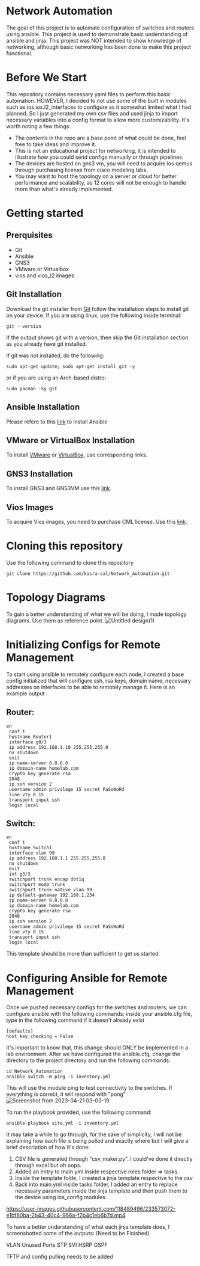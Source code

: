 # Network Automation

The goal of this project is to automate configuration of switches and routers using ansible. This project is used to demonstrate basic understanding of ansible and jinja. This project was NOT intended to show knowledge of networking, although basic networking has been done to make this project functional.

# Before We Start

This repository contains necessary yaml files to perform this basic automation. HOWEVER, I decided to not use some of the built in modules such as ios.ios.l2_interfaces to configure as it somewhat limited what I had planned. So I just generated my own csv files and used jinja to import necessary variables into a config format to allow more customizability. It's worth noting a few things:
  -  The contents in the repo are a base point of what could be done, feel free to take ideas and improve it.
  -  This is not an educational project for networking, it is intended to illustrate how you could send configs manually or through pipelines.
  -  The devices are hosted on gns3 vm, you will need to acquire ios qemus through purchasing license from cisco modeling labs.
  -  You may want to host the topology on a server or cloud for better performance and scalability, as 12 cores will not be enough to handle more than what's already implemented.

# Getting started

## Prerquisites
- Git
- Ansible
- GNS3
- VMware or Virtualbox
- vios and vios_l2 images 

## Git Installation

Download the git installer from [Git](https://git-scm.com/downloads) follow the installation steps to install git on your device. If you are using linux, use the following inside terminal:
```
git --version 
```
If the output shows git with a version, then skip the Git installation section as you already have git installed.

If git was not installed, do the following:
```
sudo apt-get update; sudo apt-get install git -y
```
or if you are using an Arch-based distro:
```
sudo pacman -Sy git
```
## Ansible Installation

Please refere to this [link](https://docs.ansible.com/ansible/latest/installation_guide/intro_installation.html) to install Ansible

## VMware or VirtualBox Installation
To install [VMware](https://kb.vmware.com/s/article/2057907) or [VirtualBox](https://www.virtualbox.org/manual/ch02.html), use corresponding links.

## GNS3 Installation
To install GNS3 and GNS3VM use this [link](https://docs.gns3.com/docs/getting-started/installation/linux/).

## Vios Images
To acquire Vios images, you need to purchase CML license. Use this [link](https://learningnetworkstore.cisco.com/cisco-modeling-labs-personal/cisco-modeling-labs-personal/CML-PERSONAL.html).

# Cloning this repository

Use the following command to clone this repository
```
git clone https://github.com/kasra-sal/Network_Automation.git
```

# Topology Diagrams
To gain a better understanding of what we will be doing, I made topology diagrams. Use them as reference point.
![Untitled design(1)](https://user-images.githubusercontent.com/118489496/233561963-0d085855-e409-495d-8f75-935fced588b1.png)




# Initializing Configs for Remote Management
To start using ansible to remotely configure each node, I created a base config initialized that will configure ssh, rsa keys, domain name, necessary addresses on interfaces to be able to remotely manage it. Here is an example output :

## Router:
```
en
 conf t
 hostname Router1
 interface g0/3
 ip address 192.168.1.10 255.255.255.0
 no shutdown
 exit
 ip name-server 8.8.8.8
 ip domain-name homelab.com
 crypto key generate rsa
 2048
 ip ssh version 2
 username admin privilege 15 secret PaSsWoRd
 line vty 0 15
 transport input ssh
 login local
 ```
## Switch:
```
en
 conf t
 hostname Switch1
 interface vlan 99
 ip address 192.168.1.1 255.255.255.0
 no shutdown
 exit
 int g3/3
 switchport trunk encap dot1q
 switchport mode trunk
 switchport trunk native vlan 99
 ip default-gateway 192.168.1.254
 ip name-server 8.8.8.8
 ip domain-name homelab.com
 crypto key generate rsa
 2048
 ip ssh version 2
 username admin privilege 15 secret PaSsWoRd
 line vty 0 15
 transport input ssh
 login local
```

This template should be more than sufficient to get us started. 

# Configuring Ansible for Remote Management
Once we pushed necessary configs for the switches and routers, we can configure ansible with the following commands:
inside your ansible.cfg file, type in the following command if it doesn't already exist
```
[defaults]
host_key_checking = False
``` 
It's important to know that, this change should ONLY be implemented in a lab environment. 
After we have configured the ansible.cfg, change the directory to the project directory and run the following commands:
```
cd Network_Automation
ansible switch -m ping -i inventory.yml
```
This will use the module ping to test connectivity to the switches. If everything is correct, it will respond with "pong"
![Screenshot from 2023-04-21 03-03-19](https://user-images.githubusercontent.com/118489496/233564810-4bbdf14c-5236-47ef-b033-ff54dc734ff1.png)

To run the playbook provided, use the following command:
```
ansible-playbook site.yml -i inventory.yml
```
It may take a while to go through, for the sake of simplicity, I will not be explaining how each file is being pulled and exactly where but I will give a brief description of how it's done:
1. CSV file is generated through "csv_maker.py". I could've done it directly through excel but oh oops.
2. Added an entry to main.yml inside respective roles folder => tasks.
3. Inside the template folde, I created a jinja template respective to the csv
4. Back into main.yml inside tasks folder, I added an entry to replace necessary parameters inside the jinja template and then push them to the device using ios_config modules.


https://user-images.githubusercontent.com/118489496/233573072-e1bf80ba-2b43-40c4-966a-f2b4c1eb6b7d.mp4


To have a better understanding of what each jinja template does, I screenshotted some of the outputs: (Need to be Finished)

VLAN
Unused Ports
STP
SVI
HSRP
OSPF

TFTP and config pulling needs to be added
